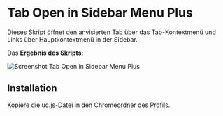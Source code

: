 # Tab Open in Sidebar Menu Plus
Dieses Skript öffnet den anvisierten Tab über das Tab-Kontextmenü und Links über Hauptkontextmenü in der Sidebar.

Das **Ergebnis des Skripts**:

![Screenshot Tab Open in Sidebar Menu Plus](https://github.com/ardiman/userChrome.js/raw/master/tabopeninsidebarmenuplus/scr_tabopeninsidebarmenuplus.png)

## Installation
Kopiere die uc.js-Datei in den Chromeordner des Profils.